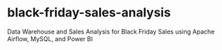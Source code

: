 # black-friday-sales-analysis
Data Warehouse and Sales Analysis for Black Friday Sales using Apache Airflow, MySQL, and Power BI
